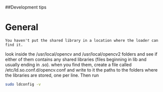 ##Development tips

General
===

    You haven't put the shared library in a location where the loader can find it.
look inside the /usr/local/opencv and /usr/local/opencv2 folders and see if
either of them contains any shared libraries (files beginning in lib and
usually ending in .so). when you find them, create a file called
/etc/ld.so.conf.d/opencv.conf and write to it the paths to the folders where
the libraries are stored, one per line. Then run


```sh
sudo ldconfig -v
```

